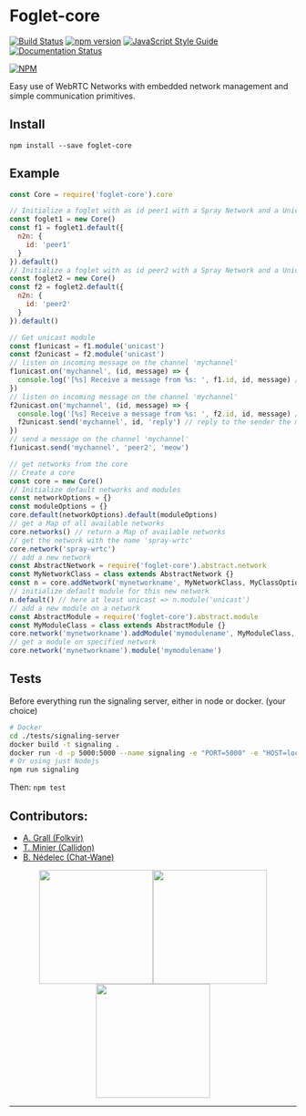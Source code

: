 Foglet-core
===========

[![Build Status](https://travis-ci.org/RAN3D/foglet-core.svg?branch=master)](https://travis-ci.org/RAN3D/foglet-core) [![npm version](https://badge.fury.io/js/foglet-core.svg)](https://badge.fury.io/js/foglet-core) [![JavaScript Style Guide](https://img.shields.io/badge/code_style-standard-brightgreen.svg)](https://standardjs.com) [![Documentation Status](https://readthedocs.org/projects/foglet/badge/?version=latest)](https://foglet.readthedocs.io/en/latest/?badge=latest)

[![NPM](https://nodei.co/npm/foglet-core.png)](https://npmjs.org/package/foglet-core)

Easy use of WebRTC Networks with embedded network management and simple communication primitives.

## Install

```
npm install --save foglet-core
```

## Example

```javascript
const Core = require('foglet-core').core

// Initialize a foglet with as id peer1 with a Spray Network and a Unicast module
const foglet1 = new Core()
const f1 = foglet1.default({
  n2n: {
    id: 'peer1'
  }
}).default()
// Initialize a foglet with as id peer2 with a Spray Network and a Unicast module
const foglet2 = new Core()
const f2 = foglet2.default({
  n2n: {
    id: 'peer2'
  }
}).default()

// Get unicast module
const f1unicast = f1.module('unicast')
const f2unicast = f2.module('unicast')
// listen on incoming message on the channel 'mychannel'
f1unicast.on('mychannel', (id, message) => {
  console.log('[%s] Receive a message from %s: ', f1.id, id, message) // should see 'meow'
})
// listen on incoming message on the channel 'mychannel'
f2unicast.on('mychannel', (id, message) => {
  console.log('[%s] Receive a message from %s: ', f2.id, id, message) // should see 'reply'
  f2unicast.send('mychannel', id, 'reply') // reply to the sender the message 'reply'
})
// send a message on the channel 'mychannel'
f1unicast.send('mychannel', 'peer2', 'meow')

// get networks from the core
// Create a core
const core = new Core()
// Initialize default networks and modules
const networkOptions = {}
const moduleOptions = {}
core.default(networkOptions).default(moduleOptions)
// get a Map of all available networks
core.networks() // return a Map of available networks
// get the network with the name 'spray-wrtc'
core.network('spray-wrtc')
// add a new network
const AbstractNetwork = require('foglet-core').abstract.network
const MyNetworkClass = class extends AbstractNetwork {}
const n = core.addNetwork('mynetworkname', MyNetworkClass, MyClassOptions)
// initialize default module for this new network
n.default() // here at least unicast => n.module('unicast')
// add a new module on a network
const AbstractModule = require('foglet-core').abstract.module
const MyModuleClass = class extends AbstractModule {}
core.network('mynetworkname').addModule('mymodulename', MyModuleClass, MyModuleOptions)
// get a module on specified network
core.network('mynetworkname').module('mymodulename')
```

## Tests

Before everything run the signaling server, either in node or docker. (your choice)

```bash
# Docker
cd ./tests/signaling-server
docker build -t signaling .
docker run -d -p 5000:5000 --name signaling -e "PORT=5000" -e "HOST=localhost" signaling
# Or using just Nodejs
npm run signaling
```

Then: `npm test`

## Contributors:

* [A. Grall (Folkvir)](https://github.com/folkvir)
* [T. Minier (Callidon)](https://github.com/Callidon)
* [B. Nédelec (Chat-Wane)](https://github.com/Chat-Wane/)

<div style='text-align:center'>
<img src="https://octodex.github.com/images/socialite.jpg" width="200" style='text-align:center'><img src="https://octodex.github.com/images/collabocats.jpg" width="200" style='text-align:center'><img src="https://octodex.github.com/images/socialite.jpg" width="200" style='text-align:center'>
<hr/>
</div>
